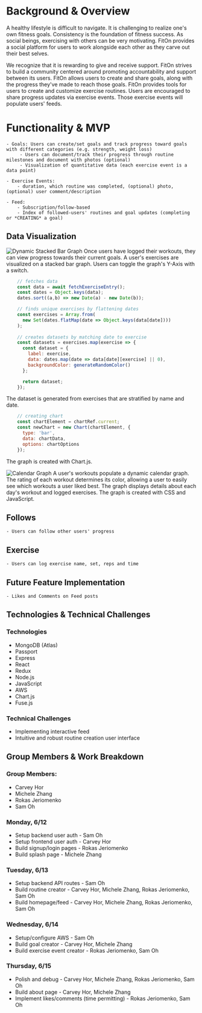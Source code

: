# Background & Overview

A healthy lifestyle is difficult to navigate. It is challenging to realize one's own fitness goals. Consistency is the foundation of fitness success. As social beings, exercising with others can be very motivating. FitOn provides a social platform for users to work alongside each other as they carve out their best selves. 

We recognize that it is rewarding to give and receive support. FitOn strives to build a community centered around promoting accountability and support between its users. FitOn allows users to create and share goals, along with the progress they've made to reach those goals. FitOn provides tools for users to create and customize exercise routines. Users are encouraged to share progress updates via exercise events. Those exercise events will populate users' feeds. 

# Functionality & MVP
    - Goals: Users can create/set goals and track progress toward goals with different categories (e.g. strength, weight loss)
         - Users can document/track their progress through routine milestones and document with photos (optional)
         - Visualization of quantitative data (each exercise event is a data point) 

    - Exercise Events:
        - duration, which routine was completed, (optional) photo, (optional) user comment/description
    
    - Feed:
        - Subscription/follow-based 
        - Index of followed-users' routines and goal updates (completing or *CREATING* a goal)

## Data Visualization
![Dynamic Stacked Bar Graph](dataVis.gif)
Once users have logged their workouts, they can view progress towards their current goals. A user's exercises are visualized on a stacked bar graph. Users can toggle the graph's Y-Axis with a switch.                  

``` js
    // fetches data
    const data = await fetchExerciseEntry();
    const dates = Object.keys(data);
    dates.sort((a,b) => new Date(a) - new Date(b));

    // finds unique exercises by flattening dates
    const exercises = Array.from(
      new Set(dates.flatMap(date => Object.keys(data[date])))
    );
    
    // creates datasets by matching date to exercise 
    const datasets = exercises.map(exercise => {
      const dataset = {
        label: exercise,
        data: dates.map(date => data[date][exercise] || 0),
        backgroundColor: generateRandomColor()
      };

      return dataset;
    });
```
The dataset is generated from exercises that are stratified by name and date.

``` js
    // creating chart
    const chartElement = chartRef.current;
    const newChart = new Chart(chartElement, {
      type: 'bar',
      data: chartData,
      options: chartOptions
    });
```
The graph is created with Chart.js.

![Calendar Graph](calendarGraph.gif)
A user's workouts populate a dynamic calendar graph. The rating of each workout determines its color, allowing a user to easily see which workouts a user liked best. The graph displays details about each day's workout and logged exercises. The graph is created with CSS and JavaScript.

## Follows
    - Users can follow other users' progress


## Exercise
    - Users can log exercise name, set, reps and time

## Future Feature Implementation
    - Likes and Comments on Feed posts



## Technologies & Technical Challenges
### Technologies 
- MongoDB (Atlas) 
- Passport
- Express
- React 
- Redux
- Node.js
- JavaScript 
- AWS 
- Chart.js
- Fuse.js

### Technical Challenges
- Implementing interactive feed
- Intuitive and robust routine creation user interface

## Group Members & Work Breakdown
### Group Members: 
- Carvey Hor 
- Michele Zhang
- Rokas Jeriomenko
- Sam Oh


### Monday, 6/12
- Setup backend user auth - Sam Oh
- Setup frontend user auth - Carvey Hor 
- Build signup/login pages - Rokas Jeriomenko
- Build splash page - Michele Zhang

### Tuesday, 6/13
- Setup backend API routes - Sam Oh
- Build routine creator - Carvey Hor, Michele Zhang, Rokas Jeriomenko, Sam Oh
- Build homepage/feed - Carvey Hor, Michele Zhang, Rokas Jeriomenko, Sam Oh

### Wednesday, 6/14
- Setup/configure AWS - Sam Oh
- Build goal creator - Carvey Hor, Michele Zhang
- Build exercise event creator - Rokas Jeriomenko, Sam Oh

### Thursday, 6/15
- Polish and debug - Carvey Hor, Michele Zhang, Rokas Jeriomenko, Sam Oh
- Build about page - Carvey Hor, Michele Zhang
- Implement likes/comments (time permitting) - Rokas Jeriomenko, Sam Oh


